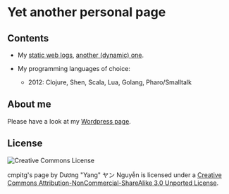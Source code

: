 <title>Personal page</title>
<link rel="stylesheet" type="text/css" href="style.css" />

# Yet another personal page

## Contents

* My [static web logs](Web_Logs.html), [another (dynamic) one](https://cmpitg.wordpress.com).
* My programming languages of choice:

  - 2012: Clojure, Shen, Scala, Lua, Golang, Pharo/Smalltalk

## About me

Please have a look at my [Wordpress page](https://cmpitg.wordpress.com/about).

## License

![Creative Commons License][CC_BY-NC-SA_Image]

[CC_BY-NC-SA_Image]: http://i.creativecommons.org/l/by-nc-sa/3.0/88x31.png "license"

<div><span xmlns:dct="http://purl.org/dc/terms/" href="http://purl.org/dc/dcmitype/Text" property="dct:title" rel="dct:type">cmpitg&#39;s page</span> by <span xmlns:cc="http://creativecommons.org/ns#" property="cc:attributionName">Dương &#34;Yang&#34; ヤン Nguyễn</span> is licensed under a <a rel="license" href="http://creativecommons.org/licenses/by-nc-sa/3.0/">Creative Commons Attribution-NonCommercial-ShareAlike 3.0 Unported License</a>.</div>
